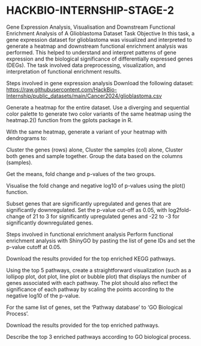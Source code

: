 # HACKBIO-INTERNSHIP-STAGE-2
Gene Expression Analysis, Visualisation and Downstream Functional Enrichment Analysis of A Glioblastoma Dataset
Task Objective
In this task, a gene expression dataset for glioblastoma was visualized and interpreted to generate a heatmap and downstream functional enrichment analysis was performed. This helped to understand and interpret patterns of gene expression and the biological significance of differentially expressed genes (DEGs). The task involved data preprocessing, visualization, and interpretation of functional enrichment results.

Steps involved in gene expression analysis
Download the following dataset: https://raw.githubusercontent.com/HackBio-Internship/public_datasets/main/Cancer2024/glioblastoma.csv

Generate a heatmap for the entire dataset. Use a diverging and sequential color palette to generate two color variants of the same heatmap using the heatmap.2() function from the gplots package in R. 

With the same heatmap, generate a variant of your heatmap with dendrograms to:

Cluster the genes (rows) alone,
Cluster the samples (col) alone,
Cluster both genes and sample together.
Group the data based on the columns (samples).

Get the means, fold change and p-values of the two groups.

Visualise the fold change and negative log10 of p-values using the plot() function.

Subset genes that are significantly upregulated and genes that are significantly downregulated. Set the p-value cut-off as 0.05, with log2fold-change of 21 to 3 for significantly upregulated genes and -22 to -3 for significantly downregulated genes.

Steps involved in functional enrichment analysis
Perform functional enrichment analysis with ShinyGO by pasting the list of gene IDs and set the p-value cutoff at 0.05.

Download the results provided for the top enriched KEGG pathways.

Using the top 5 pathways, create a straightforward visualization (such as a lollipop plot, dot plot, line plot or bubble plot) that displays the number of genes associated with each pathway. The plot should also reflect the significance of each pathway by scaling the points according to the negative log10 of the p-value.

For the same list of genes, set the ‘Pathway database’ to ‘GO Biological Process’.

Download the results provided for the top enriched pathways.

Describe the top 3 enriched pathways according to GO biological process.
